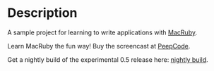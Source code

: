 Description
===========

A sample project for learning to write applications with [MacRuby](http://macruby.org).

Learn MacRuby the fun way! Buy the screencast at [PeepCode](http://peepcode.com/products/meet-macruby).

Get a nightly build of the experimental 0.5 release here: [nightly build](http://macruby.icoretech.org/).

